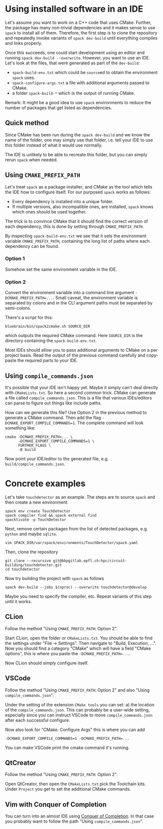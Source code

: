 # Using installed software in an IDE

Let's assume you want to work on a C++ code that uses CMake. Further, the
package has many non-trivial dependencies and it makes sense to use `spack` to
install all of them. Therefore, the first step is to clone the repository and
repeatedly invoke variants of `spack dev-build` until everything compiles and
links properly.

Once this succeeds, one could start development using an editor and running
`spack dev-build --overwrite`. However, you want to use an IDE. Let's look at
the files, that were generated as part of the `dev-build`:

  * `spack-build-env.txt` which could be `source`ed to obtain the environment
  `spack` uses.
  * `spack-configure-args.txt` a file with additional arguments passed to CMake.
  * a folder `spack-build-*` which is the output of running CMake.

Remark: It might be a good idea to use `spack` environments to reduce the
number of packages that get listed as dependencies.

## Quick method
Since CMake has been run during the `spack dev-build` and we know the name of
the folder, one may simply use that folder, i.e. tell your IDE to use this
folder instead of what it would use normally.

The IDE is unlikely to be able to recreate this folder, but you can simply
rerun `spack` when needed.

## Using `CMAKE_PREFIX_PATH`
Let's treat `spack` as a package installer; and CMake as the tool which tells
the IDE how to configure itself. For our purposed `spack` works as follows:

  * Every dependency is installed into a unique folder.
  * If multiple versions, also incompatible ones, are installed, `spack` knows
  which ones should be used together.

The trick is to convince CMake that it should find the correct version of each
dependency, this is done by setting through `CMAKE_PREFIX_PATH`.

By inspecting `spack-build-env.txt` we see that it sets the environment variable
`CMAKE_PREFIX_PATH`, containing the long list of paths where each dependency can
be found.

### Option 1
Somehow set the same environment variable in the IDE.

### Option 2
Convert the environment variable into a command line argument
`-DCMAKE_PREFIX_PATH=...`. Small caveat, the environment variable is separated
by colons and in the CLI argument paths must be separated by semi-colons.

There's a script for this:

    bluebrain/bin/spack2cmake.sh SOURCE_DIR

which outputs the required CMake command. Here `SOURCE_DIR` is the directory
containing the `spack-build-env.txt`.

Most IDEs should allow you to pass additional arguments to CMake on a per
project basis. Read the output of the previous command carefully and copy-paste
the required parts to your IDE.

## Using `compile_commands.json`
It's possible that your IDE isn't happy yet. Maybe it simply can't deal directly
with `CMakeLists.txt`. So here a second common trick. CMake can generate a file
called `compile_commands.json`. This is a file that various IDEs/editors can
parse to figure out things like include paths.

How can we generate this file? Use Option 2 in the previous method to generate
a CMake command. Then add the flag `-DCMAKE_EXPORT_COMPILE_COMMANDS=1`. The
complete command will look something like:

    cmake -DCMAKE_PREFIX_PATH=... \
          -DCMAKE_EXPORT_COMPILE_COMMANDS=1 \
          FURTHER_FLAGS \
          -B build

Now point your IDE/editor to the generated file, e.g.
`build/compile_commands.json`.

# Concrete examples
Let's take `touchdetector` as an example. The steps are to source `spack`
and then create a new environment
```
spack env create TouchDetector
spack compiler find && spack external find
spacktivate -p TouchDetector
```
Next, remove certain packages from the list of detected packages, e.g.
`python` and maybe `sqlite`.
```
vim SPACK_DIR/var/spack/environments/TouchDetector/spack.yaml
```
Then, clone the repository
```
git clone --recursive git@bbpgitlab.epfl.ch:hpc/circuit-building/touchdetector.git
cd touchdetector
```
Now try building the project with `spack` as follows
```
spack dev-build --jobs $(nproc) --overwrite touchdetector@develop
```
Maybe you need to specify the compiler, etc. Repeat variants of this step
until it works.

## CLion
Follow the method "Using `CMAKE_PREFIX_PATH`: Option 2".

Start CLion, open the folder or `CMakeLists.txt`. You should be able to find
the settings under "File -> Settings". Then navigate to "Build, Execution,
...". Now you should find a category "CMake" which will have a field "CMake
options", this is where you paste the `-DCMAKE_PREFIX_PATH=...`.

Now CLion should simply configure itself.

## VSCode
Follow the method "Using `CMAKE_PREFIX_PATH`: Option 2" and also "Using
`compile_commands.json`".

Under the setting of the extension `CMake tools` you can set: a) the location
of the `compile_commands.json`. This can probably be a user-wide setting,
especially since you can instruct VSCode to move `compile_commands.json` after
each successful configure.

Now also look for "CMake: Configure Args" this is where you can add

    -DCMAKE_EXPORT_COMPILE_COMMANDS=1 -DCMAKE_PREFIX_PATH=...

You can make VSCode print the cmake command it's running.

## QtCreator
Follow the method "Using `CMAKE_PREFIX_PATH`: Option 2".

Open QtCreator, then open the `CMakeLists.txt` pick the Toolchain kits. Under
`Project` you get to set the additional CMake commands.

## Vim with Conquer of Completion
You can turn into an almost IDE using [Conquer of Completion]. In that case
you probably want to follow the path "Using `compile_commands.json`".

[Conquer of Completion]: https://github.com/neoclide/coc.nvim
